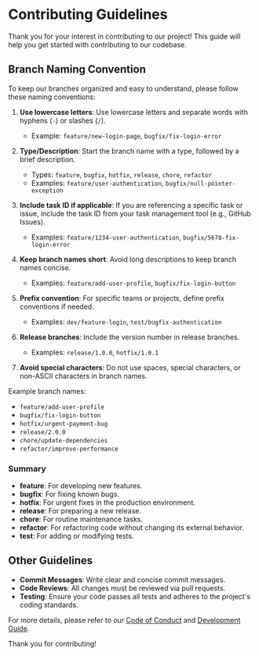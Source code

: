 # Contributing Guidelines

Thank you for your interest in contributing to our project! This guide will help you get started with contributing to our codebase.

## Branch Naming Convention

To keep our branches organized and easy to understand, please follow these naming conventions:

1. **Use lowercase letters**: Use lowercase letters and separate words with hyphens (`-`) or slashes (`/`).
    - Example: `feature/new-login-page`, `bugfix/fix-login-error`

2. **Type/Description**: Start the branch name with a type, followed by a brief description.
    - Types: `feature`, `bugfix`, `hotfix`, `release`, `chore`, `refactor`
    - Examples: `feature/user-authentication`, `bugfix/null-pointer-exception`

3. **Include task ID if applicable**: If you are referencing a specific task or issue, include the task ID from your task management tool (e.g., GitHub Issues).
    - Examples: `feature/1234-user-authentication`, `bugfix/5678-fix-login-error`

4. **Keep branch names short**: Avoid long descriptions to keep branch names concise.
    - Examples: `feature/add-user-profile`, `bugfix/fix-login-button`

5. **Prefix convention**: For specific teams or projects, define prefix conventions if needed.
    - Examples: `dev/feature-login`, `test/bugfix-authentication`

6. **Release branches**: Include the version number in release branches.
    - Examples: `release/1.0.0`, `hotfix/1.0.1`

7. **Avoid special characters**: Do not use spaces, special characters, or non-ASCII characters in branch names.

Example branch names:
- `feature/add-user-profile`
- `bugfix/fix-login-button`
- `hotfix/urgent-payment-bug`
- `release/2.0.0`
- `chore/update-dependencies`
- `refactor/improve-performance`

### Summary

- **feature**: For developing new features.
- **bugfix**: For fixing known bugs.
- **hotfix**: For urgent fixes in the production environment.
- **release**: For preparing a new release.
- **chore**: For routine maintenance tasks.
- **refactor**: For refactoring code without changing its external behavior.
- **test**: For adding or modifying tests.

## Other Guidelines

- **Commit Messages**: Write clear and concise commit messages.
- **Code Reviews**: All changes must be reviewed via pull requests.
- **Testing**: Ensure your code passes all tests and adheres to the project's coding standards.

For more details, please refer to our [Code of Conduct](CODE_OF_CONDUCT.md) and [Development Guide](DEVELOPMENT.md).

Thank you for contributing!